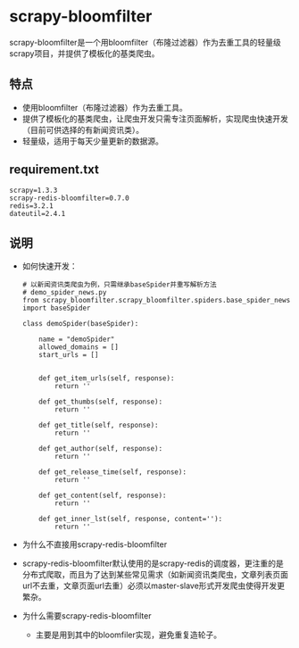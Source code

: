 # scrapy-bloomfilter

​       scrapy-bloomfilter是一个用bloomfilter（布隆过滤器）作为去重工具的轻量级scrapy项目，并提供了模板化的基类爬虫。



## 特点

- 使用bloomfilter（布隆过滤器）作为去重工具。
- 提供了模板化的基类爬虫，让爬虫开发只需专注页面解析，实现爬虫快速开发（目前可供选择的有新闻资讯类）。
- 轻量级，适用于每天少量更新的数据源。



## requirement.txt

```
scrapy=1.3.3
scrapy-redis-bloomfilter=0.7.0
redis=3.2.1
dateutil=2.4.1
```



## 说明

- 如何快速开发：

  ```
  # 以新闻资讯类爬虫为例，只需继承baseSpider并重写解析方法
  # demo_spider_news.py
  from scrapy_bloomfilter.scrapy_bloomfilter.spiders.base_spider_news import baseSpider
  
  class demoSpider(baseSpider):
  
      name = "demoSpider"
      allowed_domains = []
      start_urls = []
  
  
      def get_item_urls(self, response):
          return ''
  
      def get_thumbs(self, response):
          return ''
  
      def get_title(self, response):
          return ''
  
      def get_author(self, response):
          return ''
  
      def get_release_time(self, response):
          return ''
  
      def get_content(self, response):
          return ''
  
      def get_inner_lst(self, response, content=''):
          return ''
  
  ```

  

- 为什么不直接用scrapy-redis-bloomfilter
  
- scrapy-redis-bloomfilter默认使用的是scrapy-redis的调度器，更注重的是分布式爬取，而且为了达到某些常见需求（如新闻资讯类爬虫，文章列表页面url不去重，文章页面url去重）必须以master-slave形式开发爬虫使得开发更繁杂。
  
- 为什么需要scrapy-redis-bloomfilter
  
  - 主要是用到其中的bloomfiler实现，避免重复造轮子。